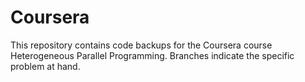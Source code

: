 # Coursera

This repository contains code backups for the Coursera course Heterogeneous Parallel Programming. Branches indicate the specific problem at hand.
